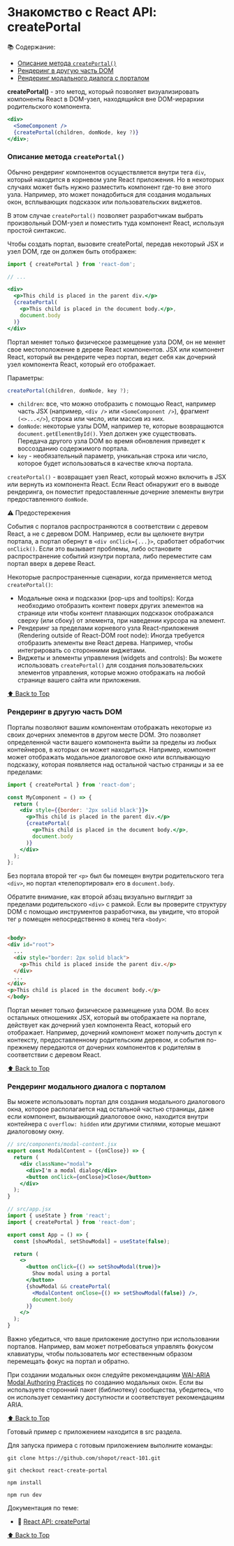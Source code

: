 # Знакомство с React API: createPortal

📚 Содержание:

- [Описание метода `createPortal()`](#описание-метода-createportal)
- [Рендеринг в другую часть DOM](#рендеринг-в-другую-часть-dom)
- [Рендеринг модального диалога с порталом](#рендеринг-модального-диалога-с-порталом)

**createPortal()** - это метод, который позволяет визуализировать компоненты React в DOM-узел, находящийся вне
DOM-иерархии родительского компонента.

```jsx
<div>
  <SomeComponent />
  {createPortal(children, domNode, key ?)}
</div>;
```

### Описание метода `createPortal()`

Обычно рендеринг компонентов осуществляется внутри тега `div`, который находится в корневом узле React приложения. Но в
некоторых случаях может быть нужно разместить компонент где-то вне этого узла. Например, это может понадобиться для
создания модальных окон, всплывающих подсказок или пользовательских виджетов.

В этом случае `createPortal()` позволяет разработчикам выбрать произвольный DOM-узел и поместить туда компонент React,
используя простой синтаксис.

Чтобы создать портал, вызовите createPortal, передав некоторый JSX и узел DOM, где он должен быть отображен:

```jsx
import { createPortal } from 'react-dom';

// ...

<div>
  <p>This child is placed in the parent div.</p>
  {createPortal(
    <p>This child is placed in the document body.</p>,
    document.body
  )}
</div>
```

Портал меняет только физическое размещение узла DOM, он не меняет свое местоположение в дереве React компонентов. JSX
или компонент React, который вы рендерите через портал, ведет себя как дочерний узел компонента React, который его
отображает.

Параметры:

```jsx
createPortal(children, domNode, key ?);
```

- `children`: все, что можно отобразить с помощью React, например часть JSX (например, `<div />`
  или `<SomeComponent />`), фрагмент `(<>...</>`), строка или число, или массив из них.
- `domNode`: некоторые узлы DOM, например те, которые возвращаются `document.getElementById()`. Узел должен уже
  существовать. Передача другого узла DOM во время обновления приведет к воссозданию содержимого портала.
- `key` - необязательный параметр, уникальная строка или число, которое будет использоваться в качестве ключа портала.

`createPortal()` - возвращает узел React, который можно включить в JSX или вернуть из компонента React. Если React
обнаружит
его в выводе рендеринга, он поместит предоставленные дочерние элементы внутри предоставленного `domNode`.

⚠️ Предостережения

События с порталов распространяются в соответствии с деревом React, а не с деревом DOM. Например, если вы щелкнете
внутри портала, а портал обернут в `<div onClick={...}>`, сработает обработчик `onClick()`. Если это вызывает проблемы,
либо остановите распространение событий изнутри портала, либо переместите сам портал вверх в дереве React.

Некоторые распространенные сценарии, когда применяется метод `createPortal()`:

- Модальные окна и подсказки (pop-ups and tooltips): Когда необходимо отобразить контент поверх других элементов на
  странице или чтобы контент плавающих подсказок отображался cверху (или сбоку) от элемента, при
  наведении курсора на элемент.
- Рендеринг за пределами корневого узла React-приложения (Rendering outside of React-DOM root node): Иногда требуется
  отобразить элементы вне React дерева. Например, чтобы интегрировать со сторонними виджетами.
- Виджеты и элементы управления (widgets and controls): Вы можете использовать `createPortal()` для создания
  пользовательских элементов управления, которые можно отображать на любой странице вашего сайта или приложения.

[⬆ Back to Top](#знакомство-с-react-api-createportal)

### Рендеринг в другую часть DOM

Порталы позволяют вашим компонентам отображать некоторые из своих дочерних элементов в другом месте DOM. Это позволяет
определенной части вашего компонента выйти за пределы из любых контейнеров, в которых он может находиться. Например,
компонент может отображать модальное диалоговое окно или всплывающую подсказку, которая появляется над остальной частью
страницы и за ее пределами:

```jsx
import { createPortal } from 'react-dom';

const MyComponent = () => {
  return (
    <div style={{border: '2px solid black'}}>
      <p>This child is placed in the parent div.</p>
      {createPortal(
        <p>This child is placed in the document body.</p>,
        document.body
      )}
    </div>
  );
};
```

Без портала второй тег `<p>` был бы помещен внутри родительского тега `<div>`, но портал «телепортировал» его в
`document.body`.

Обратите внимание, как второй абзац визуально выглядит за пределами родительского `<div>` с рамкой.
Если вы проверите структуру DOM с помощью инструментов разработчика, вы увидите, что второй тег `p` помещен
непосредственно в конец тега `<body>`:

```html

<body>
<div id="root">
  ...
  <div style="border: 2px solid black">
    <p>This child is placed inside the parent div.</p>
  </div>
  ...
</div>
<p>This child is placed in the document body.</p>
</body>
```

Портал меняет только физическое размещение узла DOM. Во всех остальных отношениях JSX, который вы отображаете на
портале, действует как дочерний узел компонента React, который его отображает. Например, дочерний компонент может
получить доступ к контексту, предоставленному родительским деревом, и события по-прежнему передаются от дочерних
компонентов к родителям в соответствии с деревом React.

[⬆ Back to Top](#знакомство-с-react-api-createportal)

### Рендеринг модального диалога с порталом

Вы можете использовать портал для создания модального диалогового окна, которое располагается над остальной частью
страницы, даже если компонент, вызывающий диалоговое окно, находится внутри контейнера с `overflow: hidden` или
другими стилями, которые мешают диалоговому окну.

```jsx
// src/components/modal-content.jsx
export const ModalContent = ({onClose}) => {
  return (
    <div className="modal">
      <div>I'm a modal dialog</div>
      <button onClick={onClose}>Close</button>
    </div>
  );
}
```

```jsx
// src/app.jsx
import { useState } from 'react';
import { createPortal } from 'react-dom';

export const App = () => {
  const [showModal, setShowModal] = useState(false);

  return (
    <>
      <button onClick={() => setShowModal(true)}>
        Show modal using a portal
      </button>
      {showModal && createPortal(
        <ModalContent onClose={() => setShowModal(false)} />,
        document.body
      )}
    </>
  );
}
```

Важно убедиться, что ваше приложение доступно при использовании порталов. Например, вам может потребоваться управлять
фокусом клавиатуры, чтобы пользователь мог естественным образом перемещать фокус на портал и обратно.

При создании модальных окон следуйте
рекомендациям [WAI-ARIA Modal Authoring Practices](https://www.w3.org/WAI/ARIA/apg/patterns/dialog-modal/) по созданию
модальных окон. Если вы используете сторонний пакет (библиотеку) сообщества, убедитесь, что он использует семантику
доступности и соответствует рекомендациям ARIA.

[⬆ Back to Top](#знакомство-с-react-api-createportal)

Готовый пример с приложением находится в src раздела.

Для запуска примера с готовым приложением выполните команды:

```shell
git clone https://github.com/shopot/react-101.git

git checkout react-create-portal

npm install

npm run dev
```

Документация по теме:

- 🔗 [React API: createPortal](https://react.dev/reference/react-dom/createPortal)

[⬆ Back to Top](#знакомство-с-react-api-createportal)
